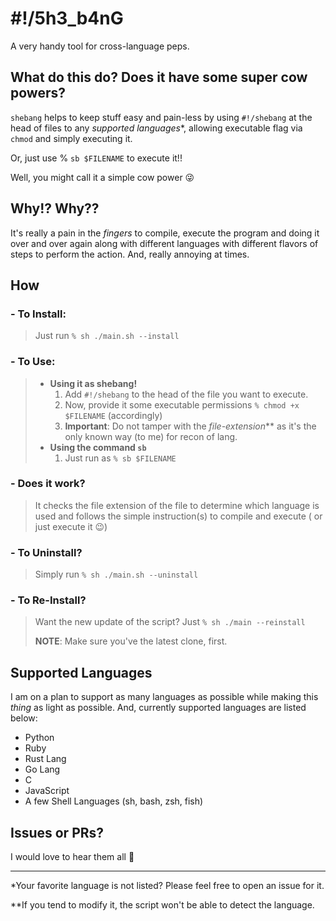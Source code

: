 # #!/5h3_b4nG
A very handy tool for cross-language peps.


## What do this do? Does it have some super cow powers?

`shebang` helps to keep stuff easy and pain-less by using `#!/shebang` at the head of files to any _supported languages_*, allowing executable flag via `chmod` and simply executing it.

Or, just use % `sb $FILENAME` to execute it!!

Well, you might call it a simple cow power :stuck_out_tongue_winking_eye:

## Why!? Why??

It's really a pain in the _fingers_ to compile, execute the program and doing it over and over again along with different languages with different flavors of steps to perform the action. And, really annoying at times.

## How

### - To Install:

> Just run `% sh ./main.sh --install` 

### - To Use:

> - **Using it as shebang!**
>   1. Add `#!/shebang` to the head of the file you want to execute.
>   2. Now, provide it some executable permissions `% chmod +x $FILENAME` (accordingly)
>   3. **Important**: Do not tamper with the _file-extension_** as it's the only known way (to me) for recon of lang.
> - **Using the command `sb`**
>   1. Just run as `% sb $FILENAME`

### - Does it work?

> It checks the file extension of the file to determine which language is used and follows the simple instruction(s) to compile and execute ( or just execute it :wink:)

### - To Uninstall?

> Simply run `% sh ./main.sh --uninstall`

### - To Re-Install?

> Want the new update of the script?
> Just `% sh ./main --reinstall`
>
> **NOTE**: Make sure you've the latest clone, first.




## Supported Languages

I am on a plan to support as many languages as possible while making this _thing_ as light as possible. And, currently supported languages are listed below:

- Python
- Ruby
- Rust Lang
- Go Lang
- C
- JavaScript
- A few Shell Languages (sh, bash, zsh, fish)
  

## Issues or PRs?

I would love to hear them all :slightly_smiling_face:

---

*Your favorite language is not listed? Please feel free to open an issue for it.

**If you tend to modify it, the script won't be able to detect the language.
